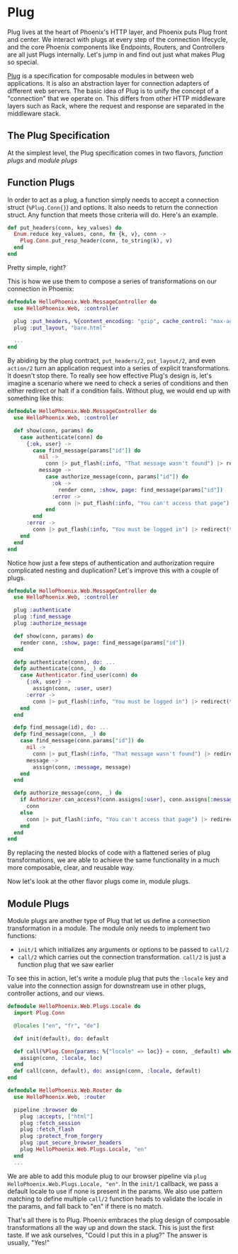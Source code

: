 # Plug

Plug lives at the heart of Phoenix's HTTP layer, and Phoenix puts Plug front and center. We interact with plugs at every step of the connection lifecycle, and the core Phoenix components like Endpoints, Routers, and Controllers are all just Plugs internally. Let's jump in and find out just what makes Plug so special.

[Plug](https://github.com/elixir-lang/plug) is a specification for composable modules in between web applications. It is also an abstraction layer for connection adapters of different web servers. The basic idea of Plug is to unify the concept of a "connection" that we operate on. This differs from other HTTP middleware layers such as Rack, where the request and response are separated in the middleware stack.

## The Plug Specification

At the simplest level, the Plug specification comes in two flavors, *function plugs* and *module plugs*

## Function Plugs
In order to act as a plug, a function simply needs to accept a connection struct (`%Plug.Conn{}`) and options. It also needs to return the connection struct. Any function that meets those criteria will do. Here's an example.

```elixir
def put_headers(conn, key_values) do
  Enum.reduce key_values, conn, fn {k, v}, conn ->
    Plug.Conn.put_resp_header(conn, to_string(k), v)
  end
end
```

Pretty simple, right?

This is how we use them to compose a series of transformations on our connection in Phoenix:

```elixir
defmodule HelloPhoenix.Web.MessageController do
  use HelloPhoenix.Web, :controller

  plug :put_headers, %{content_encoding: "gzip", cache_control: "max-age=3600"}
  plug :put_layout, "bare.html"

  ...
end
```

By abiding by the plug contract, `put_headers/2`, `put_layout/2`, and even `action/2` turn an application request into a series of explicit transformations. It doesn't stop there. To really see how effective Plug's design is, let's imagine a scenario where we need to check a series of conditions and then either redirect or halt if a condition fails. Without plug, we would end up with something like this:

```elixir
defmodule HelloPhoenix.Web.MessageController do
  use HelloPhoenix.Web, :controller

  def show(conn, params) do
    case authenticate(conn) do
      {:ok, user} ->
        case find_message(params["id"]) do
          nil ->
            conn |> put_flash(:info, "That message wasn't found") |> redirect(to: "/")
          message ->
            case authorize_message(conn, params["id"]) do
              :ok ->
                render conn, :show, page: find_message(params["id"])
              :error ->
                conn |> put_flash(:info, "You can't access that page") |> redirect(to: "/")
            end
        end
      :error ->
        conn |> put_flash(:info, "You must be logged in") |> redirect(to: "/")
    end
  end
end
```

Notice how just a few steps of authentication and authorization require complicated nesting and duplication? Let's improve this with a couple of plugs.

```elixir
defmodule HelloPhoenix.Web.MessageController do
  use HelloPhoenix.Web, :controller

  plug :authenticate
  plug :find_message
  plug :authorize_message

  def show(conn, params) do
    render conn, :show, page: find_message(params["id"])
  end

  defp authenticate(conn), do: ...
  defp authenticate(conn, _) do
    case Authenticator.find_user(conn) do
      {:ok, user} ->
        assign(conn, :user, user)
      :error ->
        conn |> put_flash(:info, "You must be logged in") |> redirect(to: "/") |> halt()
    end
  end

  defp find_message(id), do: ...
  defp find_message(conn, _) do
    case find_message(conn.params["id"]) do
      nil ->
        conn |> put_flash(:info, "That message wasn't found") |> redirect(to: "/") |> halt()
      message ->
        assign(conn, :message, message)
    end
  end

  defp authorize_message(conn, _) do
    if Authorizer.can_access?(conn.assigns[:user], conn.assigns[:message]) do
      conn
    else
      conn |> put_flash(:info, "You can't access that page") |> redirect(to: "/") |> halt()
    end
  end
end
```

By replacing the nested blocks of code with a flattened series of plug transformations, we are able to achieve the same functionality in a much more composable, clear, and reusable way.

Now let's look at the other flavor plugs come in, module plugs.

## Module Plugs

Module plugs are another type of Plug that let us define a connection transformation in a module. The module only needs to implement two functions:

- `init/1` which initializes any arguments or options to be passed to `call/2`
- `call/2` which carries out the connection transformation. `call/2` is just a function plug that we saw earlier


To see this in action, let's write a module plug that puts the `:locale` key and value into the connection assign for downstream use in other plugs, controller actions, and our views.

```elixir
defmodule HelloPhoenix.Web.Plugs.Locale do
  import Plug.Conn

  @locales ["en", "fr", "de"]

  def init(default), do: default

  def call(%Plug.Conn{params: %{"locale" => loc}} = conn, _default) when loc in @locales do
    assign(conn, :locale, loc)
  end
  def call(conn, default), do: assign(conn, :locale, default)
end

defmodule HelloPhoenix.Web.Router do
  use HelloPhoenix.Web, :router

  pipeline :browser do
    plug :accepts, ["html"]
    plug :fetch_session
    plug :fetch_flash
    plug :protect_from_forgery
    plug :put_secure_browser_headers
    plug HelloPhoenix.Web.Plugs.Locale, "en"
  end
  ...
```

We are able to add this module plug to our browser pipeline via `plug HelloPhoenix.Web.Plugs.Locale, "en"`. In the `init/1` callback, we pass a default locale to use if none is present in the params. We also use pattern matching to define multiple `call/2` function heads to validate the locale in the params, and fall back to "en" if there is no match.

That's all there is to Plug. Phoenix embraces the plug design of composable transformations all the way up and down the stack. This is just the first taste. If we ask ourselves, "Could I put this in a plug?" The answer is usually, "Yes!"
